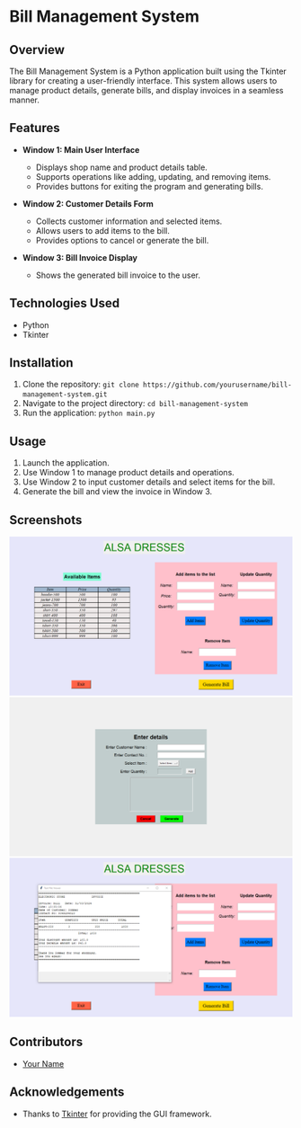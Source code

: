# Bill Management System

## Overview
The Bill Management System is a Python application built using the Tkinter library for creating a user-friendly interface. This system allows users to manage product details, generate bills, and display invoices in a seamless manner. 

## Features
- **Window 1: Main User Interface**
  - Displays shop name and product details table.
  - Supports operations like adding, updating, and removing items.
  - Provides buttons for exiting the program and generating bills.

- **Window 2: Customer Details Form**
  - Collects customer information and selected items.
  - Allows users to add items to the bill.
  - Provides options to cancel or generate the bill.

- **Window 3: Bill Invoice Display**
  - Shows the generated bill invoice to the user.

## Technologies Used
- Python
- Tkinter

## Installation
1. Clone the repository: `git clone https://github.com/yourusername/bill-management-system.git`
2. Navigate to the project directory: `cd bill-management-system`
3. Run the application: `python main.py`

## Usage
1. Launch the application.
2. Use Window 1 to manage product details and operations.
3. Use Window 2 to input customer details and select items for the bill.
4. Generate the bill and view the invoice in Window 3.

## Screenshots
![Window 1](Screenshots/main-window.png)
![Window 2](Screenshots/bill-window.png)
![Window 3](Screenshots/invoice.png)

## Contributors
- [Your Name](https://github.com/sheikh-aleem72)


## Acknowledgements
- Thanks to [Tkinter](https://docs.python.org/3/library/tkinter.html) for providing the GUI framework.
